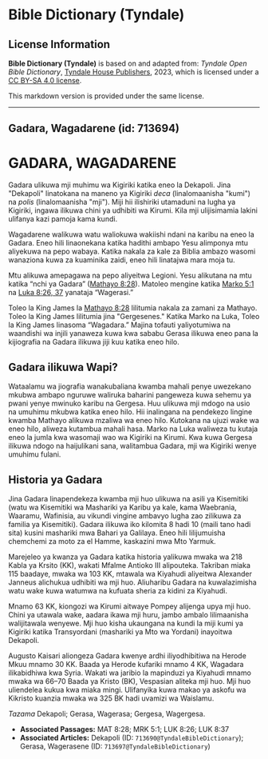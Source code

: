 # Bible Dictionary (Tyndale)

## License Information

**Bible Dictionary (Tyndale)** is based on and adapted from: _Tyndale Open Bible Dictionary_, [Tyndale House Publishers](https://tyndaleopenresources.com/), 2023, which is licensed under a [CC BY-SA 4.0 license](https://creativecommons.org/licenses/by-sa/4.0/legalcode.en).

This markdown version is provided under the same license.



--------------------------------

## Gadara, Wagadarene (id: 713694)

GADARA, WAGADARENE
==================

Gadara ulikuwa mji muhimu wa Kigiriki katika eneo la Dekapoli. Jina "Dekapoli" linatokana na maneno ya Kigiriki *deca* (linalomaanisha "kumi") na *polis* (linalomaanisha "mji"). Miji hii ilishiriki utamaduni na lugha ya Kigiriki, ingawa ilikuwa chini ya udhibiti wa Kirumi. Kila mji ulijisimamia lakini ulifanya kazi pamoja kama kundi.

Wagadarene walikuwa watu waliokuwa wakiishi ndani na karibu na eneo la Gadara. Eneo hili linaonekana katika hadithi ambapo Yesu alimponya mtu aliyekuwa na pepo wabaya. Katika nakala za kale za Biblia ambazo wasomi wanaziona kuwa za kuaminika zaidi, eneo hili linatajwa mara moja tu.

Mtu alikuwa amepagawa na pepo aliyeitwa Legioni. Yesu alikutana na mtu katika “nchi ya Gadara” ([Mathayo 8:28](https://ref.ly/Matt8:28)). Matoleo mengine katika [Marko 5:1](https://ref.ly/Mark5:1) na [Luka 8:26, 37](https://ref.ly/Luke8:26,Luke8:37) yanataja “Wagerasi.”

Toleo la King James la [Mathayo 8:28](https://ref.ly/Matt8:28) lilitumia nakala za zamani za Mathayo. Toleo la King James lilitumia jina "Gergesenes." Katika Marko na Luka, Toleo la King James linasoma “Wagadara.” Majina tofauti yaliyotumiwa na waandishi wa injili yanaweza kuwa kwa sababu Gerasa ilikuwa eneo pana la kijiografia na Gadara ilikuwa jiji kuu katika eneo hilo.

Gadara ilikuwa Wapi?
--------------------

Wataalamu wa jiografia wanakubaliana kwamba mahali penye uwezekano mkubwa ambapo nguruwe waliruka baharini pangeweza kuwa sehemu ya pwani yenye mwinuko karibu na Gergesa. Huu ulikuwa mji mdogo na usio na umuhimu mkubwa katika eneo hilo. Hii inalingana na pendekezo lingine kwamba Mathayo alikuwa mzaliwa wa eneo hilo. Kutokana na ujuzi wake wa eneo hilo, aliweza kutambua mahali hasa. Marko na Luka waliweza tu kutaja eneo la jumla kwa wasomaji wao wa Kigiriki na Kirumi. Kwa kuwa Gergesa ilikuwa ndogo na haijulikani sana, walitambua Gadara, mji wa Kigiriki wenye umuhimu fulani.

Historia ya Gadara
------------------

Jina Gadara linapendekeza kwamba mji huo ulikuwa na asili ya Kisemitiki (watu wa Kisemitiki wa Mashariki ya Karibu ya kale, kama Waebrania, Waaramu, Wafinisia, au vikundi vingine ambavyo lugha zao zilikuwa za familia ya Kisemitiki). Gadara ilikuwa iko kilomita 8 hadi 10 (maili tano hadi sita) kusini mashariki mwa Bahari ya Galilaya. Eneo hili lilijumuisha chemchemi za moto za el Hamme, kaskazini mwa Mto Yarmuk.

Marejeleo ya kwanza ya Gadara katika historia yalikuwa mwaka wa 218 Kabla ya Krsito (KK), wakati Mfalme Antioko III alipouteka. Takriban miaka 115 baadaye, mwaka wa 103 KK, mtawala wa Kiyahudi aliyeitwa Alexander Janneus alichukua udhibiti wa mji huo. Aliuharibu Gadara na kuwalazimisha watu wake kuwa watumwa na kufuata sheria za kidini za Kiyahudi.

Mnamo 63 KK, kiongozi wa Kirumi aitwaye Pompey alijenga upya mji huo. Chini ya utawala wake, aadara ikawa mji huru, jambo ambalo lilimaanisha walijitawala wenyewe. Mji huo kisha ukaungana na kundi la miji kumi ya Kigiriki katika Transyordani (mashariki ya Mto wa Yordani) inayoitwa Dekapoli.

Augusto Kaisari aliongeza Gadara kwenye ardhi iliyodhibitiwa na Herode Mkuu mnamo 30 KK. Baada ya Herode kufariki mnamo 4 KK, Wagadara ilikabidhiwa kwa Syria. Wakati wa jaribio la mapinduzi ya Kiyahudi mnamo mwaka wa 66–70 Baada ya Kristo (BK), Vespasian aliteka mji huo. Mji huo uliendelea kukua kwa miaka mingi. Ulifanyika kuwa makao ya askofu wa Kikristo kuanzia mwaka wa 325 BK hadi uvamizi wa Waislamu.

*Tazama* Dekapoli; Gerasa, Wagerasa; Gergesa, Wagergesa.

* **Associated Passages:** MAT 8:28; MRK 5:1; LUK 8:26; LUK 8:37
* **Associated Articles:** Dekapoli (ID: `713690@TyndaleBibleDictionary`); Gerasa, Wagerasene (ID: `713697@TyndaleBibleDictionary`)


